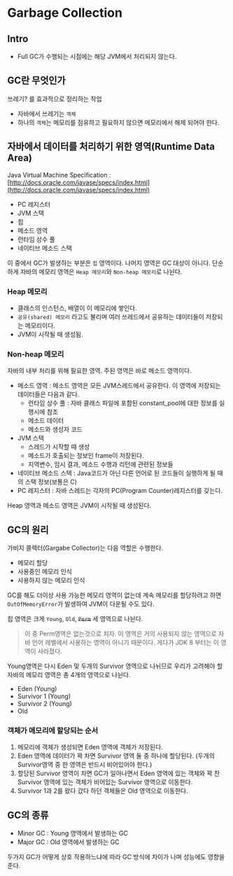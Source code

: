 # Garbage Collection

## Intro
- Full GC가 수행되는 시점에는 해당 JVM에서 처리되지 않는다.

## GC란 무엇인가
쓰레기? 를 효과적으로 정리하는 작업
- 자바에서 쓰레기는 `객체`
- 하나의 `객체`는 메모리를 점유하고 필요하지 않으면 메모리에서 해제 되어야 한다.

## 자바에서 데이터를 처리하기 위한 영역(Runtime Data Area)
Java Virtual Machine Specification : [http://docs.oracle.com/javase/specs/index.html](http://docs.oracle.com/javase/specs/index.html)
- PC 레지스터
- JVM 스택
- 힙
- 메소드 영역
- 런타임 상수 풀
- 네이티브 메소드 스택

이 중에서 GC가 발생하는 부분은 `힙` 영역이다. 나머지 영역은 GC 대상이 아니다.
단순하게 자바의 메모리 영역은 `Heap 메모리`와 `Non-heap 메모리`로 나뉜다.

### Heap 메모리
- 클래스의 인스턴스, 배열이 이 메모리에 쌓인다.
- `공유(shared) 메모리` 라고도 불리며 여러 쓰레드에서 공유하는 데이터들이 저장되는 메모리이다.
- JVM이 시작될 때 생성됨.

### Non-heap 메모리
자바의 내부 처리를 위해 필요한 영역. 주된 영역은 바로 메소드 영역이다.
- 메소드 영역 : 메소드 영역은 모든 JVM스레드에서 공유한다. 이 영역에 저장되는 데이터들은 다음과 같다.
    - 런타임 상수 풀 : 자바 클래스 파일에 포함된 constant_pool에 대한 정보를 실행시에 참조
    - 메소드 데이터
    - 메소드와 생성자 코드
- JVM 스택
    - 스레드가 시작할 때 생성
    - 메소드가 호출되는 정보인 frame이 저장된다.
    - 지역변수, 임시 결과, 메소드 수행과 리턴에 관련된 정보들
- 네이티브 메소드 스택 : Java코드가 아닌 다른 언어로 된 코드들이 실행하게 될 때의 스택 정보(보통은 C)
- PC 레지스터 : 자바 스레드는 각자의 PC(Program Counter)레지스터를 갖는다.

Heap 영역과 메소드 영역은 JVM이 시작될 때 생성된다.

## GC의 원리
가비지 콜렉터(Gargabe Collector)는 다음 역할은 수행한다.
- 메모리 할당
- 사용중인 메모리 인식
- 사용하지 않는 메모리 인식

GC를 해도 더이상 사용 가능한 메모리 영역이 없는데 계속 메모리를 할당하려고 하면 `OutOfMemoryError`가 발생하여 JVM이 다운될 수도 있다.

힙 영역은 크게 `Young`, `Old`, ~~`Perm`~~ 세 영역으로 나뉜다.
> 이 중 Perm영역은 없는것으로 치자. 이 영역은 거의 사용되지 않는 영역으로 자바 언어 레벨에서 사용하는 영역이 아니기 때문이다.
게다가 JDK 8 부터는 이 영역이 사라졌다.

Young영역은 다시 Eden 및 두개의 Survivor 영역으로 나뉘므로 우리가 고려해야 할 자바의 메모리 영역은 총 4개의 영역으로 나뉜다.
- Eden (Young)
- Survivor 1 (Young)
- Survivor 2 (Young)
- Old

### 객체가 메모리에 할당되는 순서
1. 메모리에 객체가 생성되면 Eden 영역에 객체가 저장된다. 
2. Eden 영역에 데이터가 꽉 차면 Survivor 영역 둘 중 하나에 할당된다. (두개의 Survivor영역 중 한 영역은 반드시 비어있어야 한다.)
3. 할당된 Survivor 영역이 차면 GC가 일아나면서 Eden 영역에 있는 객체와 꽉 찬 Survivor 영역에 있는 객체가 비어있는 Survivor 영역으로 이동한다.
4. Survivor 1과 2를 왔다 갔다 하던 객체들은 Old 영역으로 이동한다.

## GC의 종류
- Minor GC : Young 영역에서 발생하는 GC
- Major GC : Old 영역에서 발생하는 GC

두가지 GC가 어떻게 상호 작용하느냐에 따라 GC 방식에 차이가 나며 성능에도 영향을 준다.
